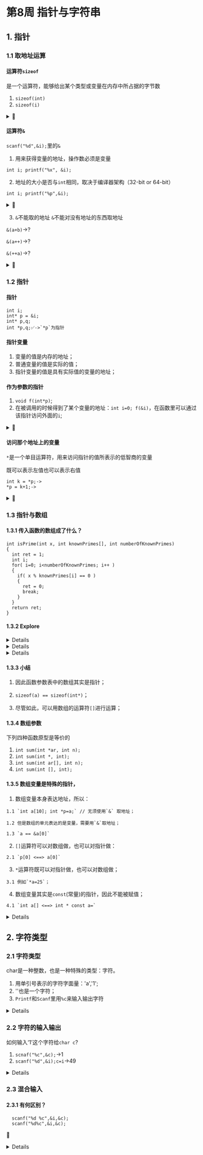 # 第8周 指针与字符串
## 1. 指针
### 1.1 取地址运算

#### 运算符`sizeof`
是一个运算符，能够给出某个类型或变量在内存中所占据的字节数
1. `sizeof(int)`
2. `sizeof(i)`

<details><summary>🌰</summary>
<p>
  
```C
#include<stdio.h>
int main()
{
  int a;
  a = 6;
  printf("sizeof(int)=%d\n",sizeof(int));
  printf("sizeof(a)=%d\n",sizeof(a));
  return 0;
}
```
  
</details>
 
#### 运算符`&`
`scanf("%d",&i);`里的`&`
1. 用来获得变量的地址，操作数必须是变量

```
int i; printf("%x", &i);
```
2. 地址的大小是否与`int`相同，取决于编译器架构（32-bit or 64-bit）

```
int i; printf("%p",&i);
```
<details><summary>🌰</summary>
<p>

```C
#include<stdio.h>
int main(void)
{
  int i = 0;
  int p;
  p = (int)&i; // 强制整型
  printf("0x%x\n", p); 
  printf("%p\n", &i); // 取地址
  printf("%lu\n",sizeof(int));
  printf("%lu\n",sizeof(&i));
  
  return 0;
}
// 32-bit & 64-bit 会有区别
```
  
</details>
  
3. `&`不能取的地址
`&`不能对没有地址的东西取地址

`&(a+b)`->?

`&(a++)`->?

`&(++a)`->?

  <details><summary>🌰</summary>
<p>
  
```C
#include<stdio.h>

int main(void)
{
  int a[10];
 
  printf("%p\n", &a); 
  printf("%p\n", a);
  printf("%p\n",&a[0]); //取a[0]的地址
  printf("%p\n",&a[1]); //取a[1]的地址
  
  return 0;
}
```
  </details>
  
### 1.2 指针
#### 指针
```
int i;
int* p = &i;
int* p,q;
int *p,q;✅->`*p`为指针
```
#### 指针变量
1. 变量的值是内存的地址；
2. 普通变量的值是实际的值；
3. 指针变量的值是具有实际值的变量的地址；


#### 作为参数的指针
1. `void f(int*p)`;
2. 在被调用的时候得到了某个变量的地址：`int i=0; f(&i)`，在函数里可以通过该指针访问外面的`i`;

  <details><summary>🌰</summary>
<p>

```C
#include<stdio.h>

void f(int *p);

int main(void)
{
  int i =6;
  printf("&i=%p\n",&i);
  f(&i);
  
  return 0;
}

void f(int *p)
{
  printf(" p=%p\n",p);
}
```
  
  </details>
  
  
#### 访问那个地址上的变量
`*`是一个单目运算符，用来访问指针的值所表示的低智商的变量

既可以表示左值也可以表示右值
```
int k = *p;->
*p = k+1;-> 
```
  
<details>
<summary>🌰</summary>
<p>
  
```C
#include<stdio.h>

void f(int *p);
void g(int k);

int main(void)
{
  int i =6;
  printf("&i=%p\n",&i);//指的是i代表的地址
  f(&i);
  g(i);
  
  return 0;
}

void f(int *p)
{
  printf(" p=%p\n",p);
  printf("*p=%d\n",*p);
  *p = 26;//函数代表的是值的传递
}

void g(int k)
{
  printf("k=%d\n",k);
}
```
  
  </details>
  
### 1.3 指针与数组
#### 1.3.1 传入函数的数组成了什么？
```
int isPrime(int x, int knownPrimes[], int numberOfKnownPrimes)
{
  int ret = 1;
  int i;
  for( i=0; i<numberOfKnownPrimes; i++ )
  {
    if( x % knownPrimes[i] == 0 )
    {
      ret = 0;
      break;
    }
  }
  return ret;
}
```
#### 1.3.2 Explore
<details>
<summary🌰</summary>
<p>
  
```C
#include<stdio.h>

void minmax(int a[], int len, int *max, int *min);

int main(void)
{
  int a[] = {1,2,3,4,5,6,7,8,9,12,13,14,16,17,21,23,55,};
  int min,max;
  printf("main sizeof(a)=%lu\n",sizeof(a));
  minmax(a, sizeof(a)/sizeof(a[0]),&min,&max);
  printf("min=%d,max=%d\n",min, max);
  
  return 0;
}

void minmax(int a[], int len, int *max, int *min)
{
  int i;
  printf("minmax sizeof(a)=%lu\n",sizeof(a));
  *min = *max = a[0];
  for( i=1; i<len; i++ )
  {
    if( a[i] < *min )
    {
      *min = a[i];
    }
    else if( a[i] > *max )
    {
      *max = a[i];
    }
  }
}
```
</details>
  
<details>
<summary🌰🌰</summary>
<p>
  
```C
#include<stdio.h>

void minmax(int a[], int len, int *max, int *min);

int main(void)
{
  int a[] = {1,2,3,4,5,6,7,8,9,12,13,14,16,17,21,23,55,};
  int min,max;
  printf("main sizeof(a)=%lu\n",sizeof(a));//
  
  printf("main a=%p\n",a); // 查看a的地址
  
  minmax(a, sizeof(a)/sizeof(a[0]),&min,&max);
  printf("min=%d,max=%d\n",min, max);
  
  return 0;
}

void minmax(int a[], int len, int *max, int *min)
// int a[]即为指针
{
  int i;
  printf("minmax sizeof(a)=%lu\n",sizeof(a));
  *min = *max = a[0];
  for( i=1; i<len; i++ )
  {
    if( a[i] < *min )
    {
      *min = a[i];
    }
    else if( a[i] > *max )
    {
      *max = a[i];
    }
  }
}
```
</details>
  
<details>
<summary🌰🌰</summary>
<p>
  
```C
#include<stdio.h>

void minmax(int *a, int len, int *max, int *min);

int main(void)
{
  int a[] = {1,2,3,4,5,6,7,8,9,12,13,14,16,17,21,23,55,};
  int min,max;
  printf("main sizeof(a)=%lu\n",sizeof(a));//
  
  printf("main a=%p\n",a); // 查看a的地址
  
  minmax(a, sizeof(a)/sizeof(a[0]),&min,&max);
  printf("min=%d,max=%d\n",min, max);
  
  return 0;
}

void minmax(int *a, int len, int *max, int *min)
{
  int i;
  printf("minmax sizeof(a)=%lu\n",sizeof(a));
  *min = *max = a[0];
  for( i=1; i<len; i++ )
  {
    if( a[i] < *min )
    {
      *min = a[i];
    }
    else if( a[i] > *max )
    {
      *max = a[i];
    }
  }
}
```
</details>
  
#### 1.3.3 小结
1. 因此函数参数表中的数组其实是指针；
                                   
2. `sizeof(a) == sizeof(int*)`；

3. 尽管如此，可以用数组的运算符`[]`进行运算；

#### 1.3.4 数组参数
下列四种函数原型是等价的
  1. `int sum(int *ar, int n);`
  2. `int sum(int *, int);`
  3. `int sum(int ar[], int n);`
  4. `int sum(int [], int);`
  
#### 1.3.5 数组变量是特殊的指针，
  1. 数组变量本身表达地址，所以：
  
    1.1 `int a[10]; int *p=a;` // 无须使用`&` 取地址；
  
    1.2 但是数组的单元表达的是变量，需要用`&`取地址；
  
    1.3 `a == &a[0]`
  
  2. `[]`运算符可以对数组做，也可以对指针做：
  
    2.1 `p[0] <==> a[0]`
  
  3. `*`运算符既可以对指针做，也可以对数组做；
  
    3.1 例如`*a=25`；
  
  4. 数组变量其实是`const`(常量)的指针，因此不能被赋值；
  
    4.1 `int a[] <==> int * const a=`
  
<details>
<summary🌰🌰</summary>
<p>  
  
```C
#include<stdio.h>

void minmax(int *a, int len, int *max, int *min);

int main(void)
{
  int a[] = {1,2,3,4,5,6,7,8,9,12,13,14,16,17,21,23,55,};
  int min,max;
  printf("main sizeof(a)=%lu\n",sizeof(a));//
  
  printf("main a=%p\n",a); // 查看a的地址
  
  minmax(a, sizeof(a)/sizeof(a[0]),&min,&max);
  printf("min=%d,max=%d\n",min, max);
  
  int *p = &min;
  printf("*p=%d\n",*p);
  printf("p[0]=%d\n",p[0]); 
  // p[0] 指 p 这个数组的第一个单元，这是一个指针变量，因此可如此书写
  
  return 0;
}

void minmax(int *a, int len, int *max, int *min)
{
  int i;
  printf("minmax sizeof(a)=%lu\n",sizeof(a));
  *min = *max = a[0];
  for( i=1; i<len; i++ )
  {
    if( a[i] < *min )
    {
      *min = a[i];
    }
    else if( a[i] > *max )
    {
      *max = a[i];
    }
  }
}
```
</details>

  
## 2. 字符类型
  ### 2.1 字符类型
  char是一种整数，也是一种特殊的类型：字符。
  1. 用单引号表示的字符字面量：'a','1';
  2. ''也是一个字符；
  3. `Printf`和`Scanf`里用`%c`来输入输出字符

<details>
<summary🌰🌰</summary>
<p>
  
  ```C
  #include<stdio.h>
  int main()
  {
    char c;
    char d;
    c = 1;
    d = '1';
    if( c == d )
    {
      printf("相等\n");
    }
    else
    {
      printf("不相等\n");
    }
    printf("c=%d\n",c);
    printf("d=%d\n",d);
  
    return 0;
  }
  ```
  
</details> 
  
### 2.2 字符的输入输出
如何输入‘1’这个字符给`char c`?
1. `scnaf("%c",&c);`->1
2. `scanf("%d",&i);c=i`->49

<details>
<summary🌰🌰</summary>
  
```C
#include<stdio.h>
int main()
{
  char c;
  scnaf("%c",&c);
  printf("c=%d\n",c);
  printf("c='%c'\n",c);
    
  return 0;
}
```
</details>
  
### 2.3 混合输入
#### 2.3.1 有何区别？
```
  scanf("%d %c",&i,&c);
  scanf("%d%c",&i,&c);
```
  
🌰
  
<details>
<summary🌰🌰</summary>
  
```C
#include<stdio.h>
int main()
{
  int i;
  char c;
  scnaf("%d %c",&i,&c);
  printf("i=%d,c=%d,c=`%c`\n"i,c,c);

  return 0;
}
```
</destails>
  
#### 2.3.2 字符计算
```
  char c = 'A';
  c++;
  printf("%c\n",c);
```
  
<details>
<summary🌰🌰</summary>
  
```C
#include<stdio.h>
int main()
{
  char c = 'A';
  c++;
  printf("%c\n",c);

  return 0;
}
``` 

```
  int i = 'Z' - 'A'
  printf("%d\n",i);
```
</details>
  
### 2.4 逃逸字符
#### 2.4.1 逃逸字符
用来表达无法打印出来的控制字符或特殊字符，由一个反斜杠`\`开头，后面跟上另一个字符，两个字符和起来，组成了一个字符
```
  printf("请分别输入身高的英尺和英寸"
  "如输入\"5 7\"表示5英尺7英寸：");
```

## 3. 字符串
